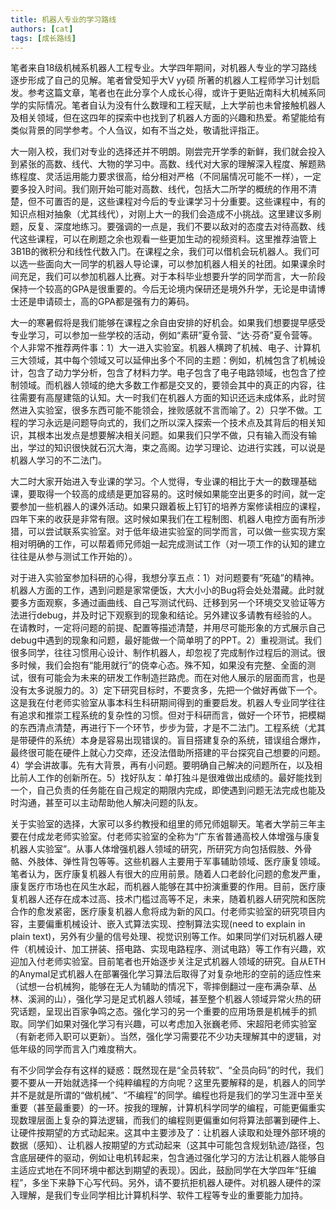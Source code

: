 ```yaml
---
title: 机器人专业的学习路线
authors: [cat]
tags: [成长路线]
---
```


笔者来自18级机械系机器人工程专业。大学四年期间，对机器人专业的学习路线逐步形成了自己的见解。笔者曾受知乎大V yy硕 所著的机器人工程师学习计划启发。参考这篇文章，笔者也在此分享个人成长心得，或许于更贴近南科大机械系同学的实际情况。笔者自认为没有什么数理和工程天赋，上大学前也未曾接触机器人及相关领域，但在这四年的探索中也找到了机器人方面的兴趣和热爱。希望能给有类似背景的同学参考。个人刍议，如有不当之处，敬请批评指正。
<!--truncate-->

大一刚入校，我们对专业的选择还并不明朗。刚尝完开学季的新鲜，我们就会投入到紧张的高数、线代、大物的学习中。高数、线代对大家的理解深入程度、解题熟练程度、灵活运用能力要求很高，给分相对严格（不同届情况可能不一样），一定要多投入时间。我们刚开始可能对高数、线代，包括大二所学的概统的作用不清楚，但不可置否的是，这些课程对今后的专业课学习十分重要。这些课程中，有的知识点相对抽象（尤其线代），对刚上大一的我们会造成不小挑战。这里建议多刷题，反复、深度地练习。要强调的一点是，我们不要以敌对的态度去对待高数、线代这些课程，可以在刷题之余也观看一些更加生动的视频资料。这里推荐油管上3B1B的微积分和线性代数入门。在课程之余，我们可以借机会玩机器人。我们可以选一些面向大一同学的机器人导论课，可以参加机器人相关的社团。如果课余时间充足，我们可以参加机器人比赛。对于本科毕业想要升学的同学而言，大一阶段保持一个较高的GPA是很重要的。今后无论境内保研还是境外升学，无论是申请博士还是申请硕士，高的GPA都是强有力的筹码。

大一的寒暑假将是我们能够在课程之余自由安排的好机会。如果我们想要提早感受专业学习，可以参加一些学校的活动，例如“素研”夏令营、“达·芬奇”夏令营等。个人非常不推荐两件事：1）大一进入实验室。机器人横跨了机械、电子、计算机三大领域，其中每个领域又可以延伸出多个不同的主题：例如，机械包含了机械设计，包含了动力学分析，包含了材料力学。电子包含了电子电路领域，也包含了控制领域。而机器人领域的绝大多数工作都是交叉的，要领会其中的真正的内容，往往需要有高屋建瓴的认知。大一时我们在机器人方面的知识还远未成体系，此时贸然进入实验室，很多东西可能不能领会，挫败感就不言而喻了。2）只学不做。工程的学习永远是问题导向式的，我们之所以深入探索一个技术点及其背后的相关知识，其根本出发点是想要解决相关问题。如果我们只学不做，只有输入而没有输出，学过的知识很快就石沉大海，束之高阁。边学习理论、边进行实践，可以说是机器人学习的不二法门。

大二时大家开始进入专业课的学习。个人觉得，专业课的相比于大一的数理基础课，要取得一个较高的成绩是更加容易的。这时候如果能空出更多的时间，就一定要参加一些机器人的课外活动。如果只跟着板上钉钉的培养方案修读相应的课程，四年下来的收获是非常有限。这时候如果我们在工程制图、机器人电控方面有所涉猎，可以尝试联系实验室。对于低年级进实验室的同学而言，可以做一些实现方案相对明确的工作，可以帮着师兄师姐一起完成测试工作（对一项工作的认知的建立往往是从参与测试工作开始的）。

对于进入实验室参加科研的心得，我想分享五点：1）对问题要有“死磕”的精神。机器人方面的工作，遇到问题是家常便饭，大大小小的Bug将会处处潜藏。此时就要多方面观察，多通过画曲线、自己写测试代码、迁移到另一个环境交叉验证等方法进行debug，并及时记下观察到的现象和结论。另外建议多请教有经验的人。在请教时，一定将问题的前提、配置等描述清楚，并用尽可能形象的方式展示自己debug中遇到的现象和问题，最好能做一个简单明了的PPT。2）重视测试。我们很多同学，往往习惯用心设计、制作机器人，却忽视了完成制作过程后的测试。很多时候，我们会抱有“能用就行”的侥幸心态。殊不知，如果没有完整、全面的测试，很有可能会为未来的研发工作制造拦路虎。而在对他人展示的层面而言，也是没有太多说服力的。3）定下研究目标时，不要贪多，先把一个做好再做下一个。这是我在付老师实验室从事本科生科研期间得到的重要启发。机器人专业同学往往有追求和推崇工程系统的复杂性的习惯。但对于科研而言，做好一个环节，把模糊的东西清点清楚，再进行下一个环节，步步为营，才是不二法门。工程系统（尤其是带硬件的系统）本身是容易出现错误的。盲目搭建复杂的系统，错误组合爆炸，最终很可能在硬件上就心力交瘁，还没法借助所搭建的平台探究自己想要的问题。4）学会讲故事。先有大背景，再有小问题。要明确自己解决的问题所在，以及相比前人工作的创新所在。5）找好队友：单打独斗是很难做出成绩的。最好能找到一个，自己负责的任务能在自己规定的期限内完成，即使遇到问题无法完成也能及时沟通，甚至可以主动帮助他人解决问题的队友。

关于实验室的选择，大家可以多约教授和组里的师兄师姐聊天。笔者大学前三年主要在付成龙老师实验室。付老师实验室的全称为“广东省普通高校人体增强与康复机器人实验室”。从事人体增强机器人领域的研究，所研究方向包括假肢、外骨骼、外肢体、弹性背包等等。这些机器人主要用于军事辅助领域、医疗康复领域。笔者认为，医疗康复机器人有很大的应用前景。随着人口老龄化问题的愈发严重，康复医疗市场也在风生水起，而机器人能够在其中扮演重要的作用。目前，医疗康复机器人还存在成本过高、技术门槛过高等不足，未来，随着机器人研究院和医院合作的愈发紧密，医疗康复机器人愈将成为新的风口。付老师实验室的研究项目内容，主要偏重机械设计、嵌入式算法实现、控制算法实现(need to explain in plain text)，另外有少量的信号处理、视觉识别等工作。如果同学们对玩机器人硬件（机械设计、加工拼装、搭电路、实现电路程序、测试电路）等工作有兴趣，欢迎加入付老师实验室。目前笔者也开始逐步关注足式机器人领域的研究。自从ETH的Anymal足式机器人在部署强化学习算法后取得了对复杂地形的空前的适应性来（试想一台机械狗，能够在无人为辅助的情况下，零摔倒翻过一座布满杂草、丛林、溪涧的山），强化学习是足式机器人领域，甚至整个机器人领域异常火热的研究话题，呈现出百家争鸣之态。强化学习的另一个重要的应用场景是机械手的抓取。同学们如果对强化学习有兴趣，可以考虑加入张巍老师、宋超阳老师实验室（有新老师入职可以更新）。当然，强化学习需要花不少功夫理解其中的逻辑，对低年级的同学而言入门难度稍大。

有不少同学会存有这样的疑惑：既然现在是“全员转软”、“全员向码”的时代，我们要不要从一开始就选择一个纯粹编程的方向呢？这里先要解释的是，机器人的同学并不是就是所谓的“做机械”、“不编程”的同学。编程也将是我们的学习生涯中至关重要（甚至最重要）的一环。按我的理解，计算机科学同学的编程，可能更偏重实现数理层面上复杂的算法逻辑，而我们的编程则更偏重如何将算法部署到硬件上、让硬件按期望的方式动起来。这其中主要涉及了：让机器人读取和处理外部环境的数据（感知）、让机器人按期望的方式动起来（这其中可能包含规划轨迹/路径，包含底层硬件的驱动，例如让电机转起来，包含通过强化学习的方法让机器人能够自主适应式地在不同环境中都达到期望的表现）。因此，鼓励同学在大学四年“狂编程”，多坐下来静下心写代码。另外，请不要抗拒机器人硬件。对机器人硬件的深入理解，是我们专业同学相比计算机科学、软件工程等专业的重要能力加持。



